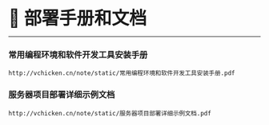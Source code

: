 **<span style="font-size: 35px;">🧊 部署手册和文档</span>**

---

<!-- tabs:start -->

### **常用编程环境和软件开发工具安装手册**

```pdf
http://vchicken.cn/note/static/常用编程环境和软件开发工具安装手册.pdf
```



### **服务器项目部署详细示例文档**

```pdf
http://vchicken.cn/note/static/服务器项目部署详细示例文档.pdf
```

<!-- tabs:end -->